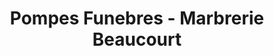 ---
title: "Pompes Funebres - Marbrerie Beaucourt"
url: /bonsecours/pompes-funebres-marbrerie-beaucourt/
shop: directeurs de funérailles
---
